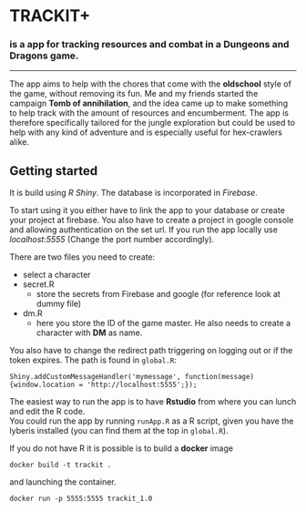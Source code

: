 # TRACKIT+
### is a app for tracking resources and combat in a Dungeons and Dragons game.
***

The app aims to help with the chores that come with the **oldschool** style of the game, without removing its fun. Me and my friends started the campaign **Tomb of annihilation**, and the idea came up to make something to help track with the amount of resources and encumberment. The app is therefore specifically tailored for the jungle exploration but could be used to help with any kind of adventure and is especially useful for hex-crawlers alike.


## Getting started

It is build using _R Shiny_. The database is incorporated in _Firebase_.  

To start using it you either have to link the app to your database or create your project at firebase. You also have to create a project in google console and allowing authentication on the set url. If you run the app locally use _localhost:5555_ (Change the port number accordingly).


There are two files you need to create:  
* select a character
* secret.R  
  * store the secrets from Firebase and google (for reference look at dummy file)  
* dm.R  
  * here you store the ID of the game master. He also needs to create a character with **DM** as name.  


You also have to change the redirect path triggering on logging out or if the token expires. The path is found in `global.R`:

```
Shiny.addCustomMessageHandler('mymessage', function(message){window.location = 'http://localhost:5555';});
```


The easiest way to run the app is to have **Rstudio** from where you can lunch and edit the R code.  
You could run the app by running `runApp.R` as a R script, given you have the lyberis installed (you can find them at the top in `global.R`).

If you do not have R it is possible is to build a **docker** image

```
docker build -t trackit .
```
and launching the container.

```
docker run -p 5555:5555 trackit_1.0
```
